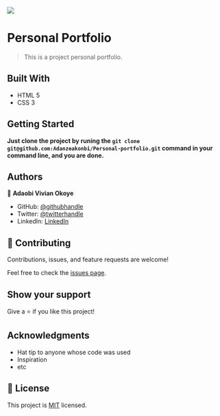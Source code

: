 ![](https://img.shields.io/badge/Microverse-blueviolet)

# Personal Portfolio

> This is a project personal portfolio.

## Built With

- HTML 5
- CSS 3


## Getting Started

**Just clone the project by runing the `git clone git@github.com:Adanzeakonbi/Personal-portfolio.git` command in your command line, and you are done.**


## Authors

👤 **Adaobi Vivian Okoye**

- GitHub: [@githubhandle](https://github.com/adanzeakonobi)
- Twitter: [@twitterhandle](https://twitter.com/Adaebubemmuta)
- LinkedIn: [LinkedIn](https://linkedin.com/in/okoyeaadaobi)

## 🤝 Contributing

Contributions, issues, and feature requests are welcome!

Feel free to check the [issues page](../../issues/).

## Show your support

Give a ⭐️ if you like this project!

## Acknowledgments

- Hat tip to anyone whose code was used
- Inspiration
- etc

## 📝 License

This project is [MIT](./MIT.md) licensed.
